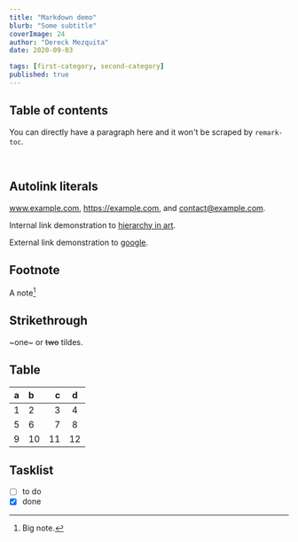 ```yaml
---
title: "Markdown demo"
blurb: "Some subtitle"
coverImage: 24
author: "Dereck Mezquita"
date: 2020-09-03

tags: [first-category, second-category]
published: true
---
```


## Table of contents

You can directly have a paragraph here and it won't be scraped by `remark-toc`.

<!-- you can break -->
<br>

## Autolink literals

www.example.com, https://example.com, and contact@example.com.

Internal link demonstration to [hierarchy in art](/blog/20181127_hierarchy-in-art).

External link demonstration to [google](https://www.google.com).

## Footnote

A note[^1]

[^1]: Big note.

## Strikethrough

~one~ or ~~two~~ tildes.

## Table

| a | b  |  c |  d  |
| - | :- | -: | :-: |
| 1 | 2  |  3 |  4  |
| 5 | 6  |  7 |  8  |
| 9 | 10 | 11 | 12  |

## Tasklist

* [ ] to do
* [x] done
